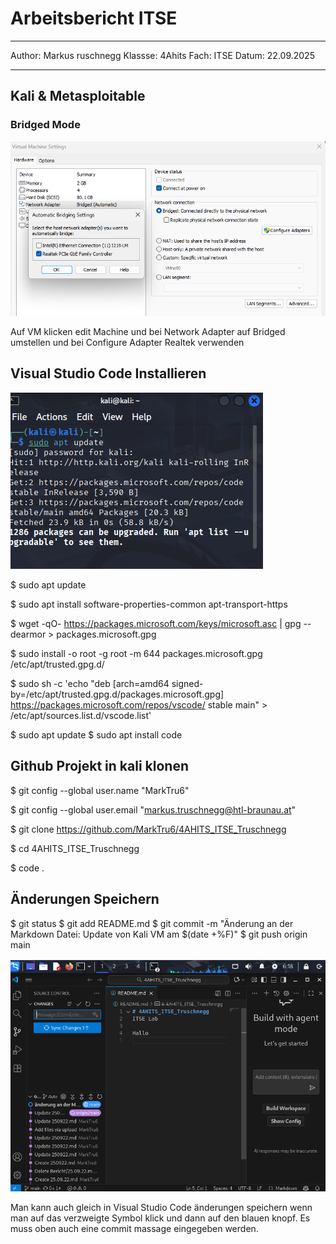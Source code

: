 # Arbeitsbericht ITSE

---

Author: Markus ruschnegg
Klassse: 4Ahits
Fach: ITSE
Datum: 22.09.2025

---

## Kali & Metasploitable

### Bridged Mode

![Bridged Mode](img/BridgedMode.png)

Auf VM klicken edit Machine und bei Network Adapter auf Bridged umstellen und bei Configure Adapter Realtek verwenden

## Visual Studio Code Installieren

![sudo update](img/KaliBefehle.png)

 $ sudo apt update
 
 $ sudo apt install software-properties-common apt-transport-https
 
 $ wget -qO- https://packages.microsoft.com/keys/microsoft.asc | gpg --dearmor > packages.microsoft.gpg

 $ sudo install -o root -g root -m 644 packages.microsoft.gpg /etc/apt/trusted.gpg.d/

 $ sudo sh -c 'echo "deb [arch=amd64 signed-by=/etc/apt/trusted.gpg.d/packages.microsoft.gpg] https://packages.microsoft.com/repos/vscode/ stable main" > /etc/apt/sources.list.d/vscode.list'

 $ sudo apt update
 $ sudo apt install code

## Github Projekt in kali klonen

 $ git config --global user.name "MarkTru6"
 
 $ git config --global user.email "markus.truschnegg@htl-braunau.at"

 $ git clone https://github.com/MarkTru6/4AHITS_ITSE_Truschnegg
 
 $ cd 4AHITS_ITSE_Truschnegg
 
 $ code .

## Änderungen Speichern 

 $ git status
 $ git add README.md
 $ git commit -m "Änderung an der Markdown Datei: Update von Kali VM am $(date +%F)"
 $ git push origin main

![commit changes](img/VSCodeKali.png)

Man kann auch gleich in Visual Studio Code änderungen speichern wenn man auf das verzweigte Symbol klick und dann auf den blauen knopf. Es muss oben auch eine commit massage eingegeben werden.



 

